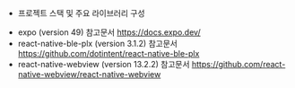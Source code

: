 * 프로젝트 스택 및 주요 라이브러리 구성
- expo (version 49) 참고문서 https://docs.expo.dev/
- react-native-ble-plx (version 3.1.2) 참고문서 https://github.com/dotintent/react-native-ble-plx
- react-native-webview (version 13.2.2) 참고문서 https://github.com/react-native-webview/react-native-webview



